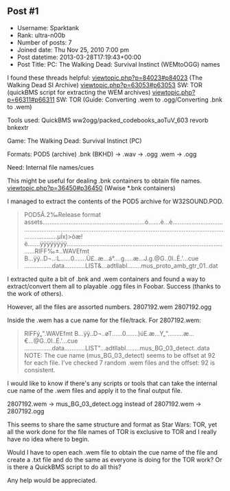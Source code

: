 ## Post #1
- Username: Sparktank
- Rank: ultra-n00b
- Number of posts: 7
- Joined date: Thu Nov 25, 2010 7:00 pm
- Post datetime: 2013-03-28T17:19:43+00:00
- Post Title: PC: The Walking Dead: Survival Instinct (WEMtoOGG) names

I found these threads helpful:
[viewtopic.php?p=84023#p84023](http://forum.xentax.com/viewtopic.php?p=84023#p84023) (The Walking Dead SI Archive)
[viewtopic.php?p=63053#p63053](http://forum.xentax.com/viewtopic.php?p=63053#p63053) SW: TOR (quickBMS script for extracting the WEM archives)
[viewtopic.php?p=66311#p66311](http://forum.xentax.com/viewtopic.php?p=66311#p66311) SW: TOR (Guide: Converting .wem to .ogg/Converting .bnk to .wem)

Tools used:
QuickBMS
ww2ogg/packed_codebooks_aoTuV_603
revorb
bnkextr

Game:
The Walking Dead: Survival Instinct (PC)

Formats:
POD5 (archive)
.bnk (BKHD) -> .wav -> .ogg
.wem -> .ogg

Need:
Internal file names/cues

This might be useful for dealing .bnk containers to obtain file names.
[viewtopic.php?p=36450#p36450](http://forum.xentax.com/viewtopic.php?p=36450#p36450) (Wwise *.bnk containers)

I managed to extract the contents of the POD5 archive for W32SOUND.POD.

> POD5Â.2‰Release format assets...........................................................ó.......è...è...................................................................................................................................................................µÍx)>òæ!ë.......ÿÿÿÿÿÿÿÿ................................................................................................RIFF‰±..WAVEfmt B...ÿÿ..D¬..:L......0.......Ù£..æ...á°....g.....æ...J.g.@G..0I..É.'...cue ................data............LIST&...adtllabl........mus_proto_amb_gtr_01..dat

I extracted quite a bit of .bnk and .wem containers and found a way to extract/convert them all to playable .ogg files in Foobar.
Success (thanks to the work of others).

However, all the files are assorted numbers.
2807192.wem
2807192.ogg

Inside the .wem has a cue name for the file/track.
For 2807192.wem:

> RIFFý„".WAVEfmt B...ÿÿ..D¬..øT......0.......)úE.æ...Y„".........æ...€...@G..0I..É.'...cue ................data............LIST"...adtllabl........mus_BG_03_detect..data
NOTE: The cue name (mus_BG_03_detect) seems to be offset at 92 for each file.
I've checked 7 random .wem files and the offset: 92 is consistent.

I would like to know if there's any scripts or tools that can take the internal cue name of the .wem files and apply it to the final output file.

2807192.wem -> mus_BG_03_detect.ogg
instead of
2807192.wem -> 2807192.ogg

This seems to share the same structure and format as Star Wars: TOR, yet all the work done for the file names of TOR is exclusive to TOR and I really have no idea where to begin.

Would I have to open each .wem file to obtain the cue name of the file and create a .txt file and do the same as everyone is doing for the TOR work?
Or is there a QuickBMS script to do all this?

Any help would be appreciated.
